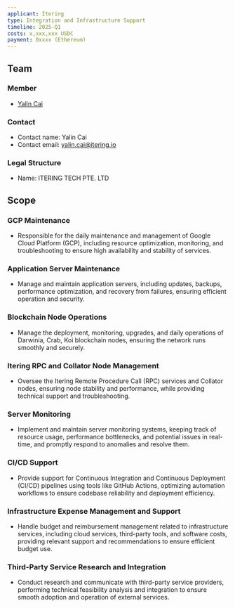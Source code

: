 ```yaml
---
applicant: Itering
type: Integration and Infrastructure Support
timeline: 2025-Q1
costs: x,xxx,xxx USDC
payment: 0xxxx (Ethereum)
---
```


## Team

### Member

- [Yalin Cai](https://github.com/fewensa)

### Contact

- Contact name: Yalin Cai
- Contact email: yalin.cai@itering.io

### Legal Structure

- Name: ITERING TECH PTE. LTD

## Scope

### GCP Maintenance

- Responsible for the daily maintenance and management of Google Cloud Platform (GCP), including resource optimization,     monitoring, and troubleshooting to ensure high availability and stability of services.

### Application Server Maintenance

- Manage and maintain application servers, including updates, backups, performance optimization, and recovery from failures, ensuring efficient operation and security.

### Blockchain Node Operations

- Manage the deployment, monitoring, upgrades, and daily operations of Darwinia, Crab, Koi blockchain nodes, ensuring the network runs smoothly and securely.

### Itering RPC and Collator Node Management

- Oversee the Itering Remote Procedure Call (RPC) services and Collator nodes, ensuring node stability and performance, while providing technical support and troubleshooting.

### Server Monitoring

- Implement and maintain server monitoring systems, keeping track of resource usage, performance bottlenecks, and potential issues in real-time, and promptly respond to anomalies and resolve them.

### CI/CD Support

- Provide support for Continuous Integration and Continuous Deployment (CI/CD) pipelines using tools like GitHub Actions, optimizing automation workflows to ensure codebase reliability and deployment efficiency.

### Infrastructure Expense Management and Support

- Handle budget and reimbursement management related to infrastructure services, including cloud services, third-party tools, and software costs, providing relevant support and recommendations to ensure efficient budget use.

### Third-Party Service Research and Integration

- Conduct research and communicate with third-party service providers, performing technical feasibility analysis and integration to ensure smooth adoption and operation of external services.


